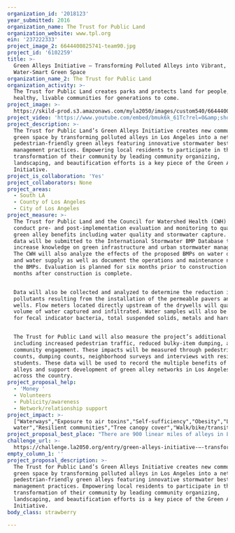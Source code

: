 ```yaml
---
organization_id: '2018123'
year_submitted: 2016
organization_name: The Trust for Public Land
organization_website: www.tpl.org
ein: '237222333'
project_image_2: 6644400825741-team90.jpg
project_id: '6102259'
title: >-
  Green Alleys Initiative – Transforming Polluted Alleys into Vibrant,
  Water-Smart Green Space
organization_name_2: The Trust for Public Land
organization_activity: >-
  The Trust for Public Land creates parks and protects land for people, ensuring
  healthy, livable communities for generations to come.
project_image: >-
  https://skild-prod.s3.amazonaws.com/myla2050/images/custom540/6644400825741-team90.jpg
project_video: 'https://www.youtube.com/embed/bmuk6k_61Tc?rel=0&amp;showinfo=0'
project_description: >-
  The Trust for Public Land’s Green Alleys Initiative creates new community
  green space by transforming polluted alleys in Los Angeles into a network of
  pedestrian-friendly green alleys featuring innovative stormwater best
  management practices. Empowering local residents to participate in the
  transformation of their community by leading community organizing,
  landscaping, and beautification efforts is a key piece of the Green Alleys
  Initiative.
project_is_collaboration: 'Yes'
project_collaborators: None
project_areas:
  - South LA
  - County of Los Angeles
  - City of Los Angeles
project_measure: >-
  The Trust for Public Land and the Council for Watershed Health (CWH) will
  conduct pre- and post-implementation evaluation and monitoring to quantify
  green alley benefits including water quality and stormwater capture. These
  data will be submitted to the International Stormwater BMP Database to help
  increase knowledge on green infrastructure and urban stormwater management.
  The CWH will also analyze the effects of the proposed BMPs on water quality
  and water supply as well as document the operations and maintenance needs of
  the BMPs. Evaluation is planned for six months prior to construction and 12
  months after construction is complete.


  Data will also be collected and analyzed to determine the reduction in
  pollutants resulting from the installation of the permeable pavers and dry
  wells. Flow meters located directly upstream of the drywells will quantify the
  volume of water captured and infiltrated. Water samples will also be analyzed
  for fecal indicator bacteria, total suspended solids, metals and hardness.


  The Trust for Public Land will also measure the project’s additional benefits,
  including increased pedestrian traffic, reduced bulky-item dumping, and
  community engagement. These impacts will be measured through pedestrian
  counts, dumping counts, neighborhood surveys and interviews with residents and
  students. These data will be used to record the multiple benefits of green
  alleys and support development of green alley networks in Los Angeles and
  across the country.
project_proposal_help:
  - 'Money '
  - Volunteers
  - Publicity/awareness
  - Network/relationship support
project_impact: >-
  ["Waterways","Exposure to air toxins","Self-sufficiency","Obesity","Local
  water","Resilient communities","Tree canopy cover","Walk/bike/transit score"]
project_proposal_best_place: "There are 900 linear miles of alleys in Los Angeles, representing 2,400 acres of potential open space. One third of these alleys are located in South Los Angeles, and are often used for illegal dumping and are prone to flooding. South Los Angeles also lacks parks and green space, as well as safe access for pedestrians and bicyclists. The paved alleys create heat islands that will grow even hotter with climate change.\n\nBuilding on the success of the Avalon Green Alley Network Demonstration Project, The Trust for Public Land is transforming two new alley networks in South Los Angeles – the Central-Jefferson Network and the Quincy Jones network. Over the coming year, The Trust for Public Land will design the alleys and create construction documents for the Central-Jefferson High and Quincy Jones Green Alley Networks and continue to support and expand community outreach and education about the Green Alley Initiative. Construction of the alleys will begin in early 2018.\n\nTaking into consideration the results of community outreach, hydrology studies, and stormwater analysis, the following design goals have been established for the new networks:\n\no\tImplement stormwater BMPs that will capture and infiltrate runoff\no\tImprove community fitness by creating a fitness loop\no\tIncrease bike and pedestrian safety through traffic calming measures\no\tIncrease safety through planting low growing plants and installing light fixtures to increase visibility at night\no\tCreate murals, mosaics, and decorative fencing in the alleys to create beautiful public space that reflects the community.\n\nThe new alley networks will improve climate resiliency and transform currently blighted alleys in a dense, severely underserved community, into community assets that provide the following environmental and public health benefits:\n\no\tCapture and filter millions of gallons of stormwater\no\tImprove air quality\no\tReduce the heat-island effect\no\tReduce greenhouse gas emissions\no\tImprove quality of life in South Los Angeles\no\tAccess to beautiful, useable green spaces\no\tSafer routes for pedestrians and bicyclists\n\nThe Green Alleys Initiative will also impact water supply in our drought-stricken region. Los Angeles imports 89% of its water at tremendous environmental and financial cost and yet we channel almost all of our rainwater to the ocean, treating it as a liability instead of a resource. By implementing stormwater capture elements in the alleys, rainwater will be able to recharge local aquifers and increase our water supply. South Los Angeles is ideal for green infrastructure implementation because it is located over the Los Angeles Forebay, which is capable of storing large quantities of groundwater and allows percolation into deeper aquifers that replenish the groundwater basin. Ongoing monitoring of the stormwater captured by the alleys will provide valuable information that will be used to inform water and green infrastructure policy at the local, regional, and state level."
challenge_url: >-
  https://challenge.la2050.org/entry/green-alleys-initiative-–-transforming-polluted-alleys-into-vibrant-water-smart-green-space
empty_column_1: ''
project_proposal_description: >-
  The Trust for Public Land’s Green Alleys Initiative creates new community
  green space by transforming polluted alleys in Los Angeles into a network of
  pedestrian-friendly green alleys featuring innovative stormwater best
  management practices. Empowering local residents to participate in the
  transformation of their community by leading community organizing,
  landscaping, and beautification efforts is a key piece of the Green Alleys
  Initiative.
body_class: strawberry

---
```

